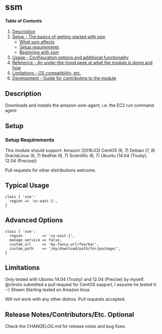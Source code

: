 # ssm

#### Table of Contents

1. [Description](#description)
1. [Setup - The basics of getting started with ssm](#setup)
    * [What ssm affects](#what-ssm-affects)
    * [Setup requirements](#setup-requirements)
    * [Beginning with ssm](#beginning-with-ssm)
1. [Usage - Configuration options and additional functionality](#usage)
1. [Reference - An under-the-hood peek at what the module is doing and how](#reference)
1. [Limitations - OS compatibility, etc.](#limitations)
1. [Development - Guide for contributing to the module](#development)

## Description

Downloads and installs the amazon-ssm-agent, i.e. the EC2 run command agent

## Setup

### Setup Requirements

This module should support:
  Amazon (2016.03)
  CentOS (6, 7)
  Debian (7, 8)
  OracleLinux (6, 7)
  RedHat (6, 7)
  Scientific (6, 7)
  Ubuntu (14.04 (Trusty), 12.04 (Precise))

Pull requests for other distributions welcome.

## Typical Usage

    class { 'ssm':
      region => 'us-east-1',
    }

## Advanced Options

    class { 'ssm':
      region         => 'us-east-1',
      manage_service => false,
      custom_url     => 'my.fancy.url/foo/bar',
      custom_path    => '/my/download/path/for/package/',
    }

## Limitations

Only tested with Ubuntu 14.04 (Trusty) and 12.04 (Precise) by myself.
@chroto submitted a pull request for CentOS support, I assume he tested it. :-)
Shawn Sterling tested on Amazon linux.

Will not work with any other distros. Pull requests accepted.

## Release Notes/Contributors/Etc. **Optional**

Check the CHANGELOG.md for release notes and bug fixes.

